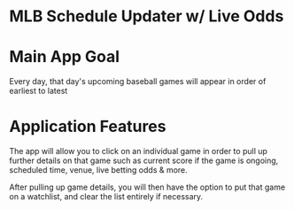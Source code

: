 # MLB Schedule Updater w/ Live Odds

# Main App Goal

Every day, that day's upcoming baseball games will appear in order of earliest to latest

# Application Features

The app will allow you to click on an individual game in order to pull up further details on that game such as current score if the game is ongoing, scheduled time, venue, live betting odds & more.

After pulling up game details, you will then have the option to put that game on a watchlist, and clear the list entirely if necessary.
